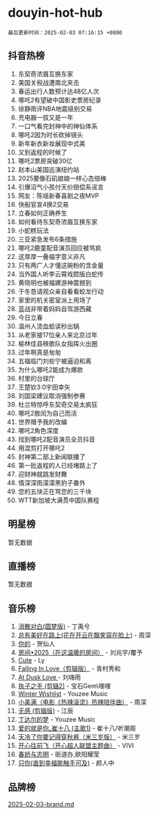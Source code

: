# douyin-hot-hub

`最后更新时间：2025-02-03 07:16:15 +0800`

## 抖音热榜

1. 东契奇浓眉互换东家
1. 美国关税战遭南北夹击
1. 春运出行人数预计达48亿人次
1. 哪吒2有望破中国影史票房纪录
1. 徐静雨评NBA地震级别交易
1. 充电器一拔又是一年
1. 一口气看完封神中的神仙体系
1. 哪吒2因为时长砍掉镜头
1. 新年新衣新妆展现中式美
1. 又到返程的时候了
1. 哪吒2票房突破30亿
1. 赵本山美国巡演纽约站
1. 2025要像石矶娘娘一样心态倍棒
1. 引爆沼气小孩付天价赔偿系谣言
1. 网友：陈瑶新春喜剧之夜MVP
1. 快船官宣4换2交易
1. 立春如何正确养生
1. 如何看待东契奇浓眉互换东家
1. 小蛇糕玩法
1. 三亚紧急发布6条措施
1. 哪吒2鹿童配音演员回应被骂疯
1. 这厚厚一叠福字意义非凡
1. 只有两广人才懂这碗粉的含金量
1. 当外国人听李云霄戏腔版白蛇传
1. 黄晓明也被福建游神震撼到
1. 于冬恳请观众亲自看看蛟龙行动
1. 家里的机关密室派上用场了
1. 蓝战非带着妈妈自驾游西藏
1. 今日立春
1. 温州人烫血蛤读秒出锅
1. 从老家接17位亲人来北京过年
1. 榆林佳县秧歌队女指挥火出圈
1. 过年啊真是匆匆
1. 五福临门刘些宁被逼迫和离
1. 为什么哪吒2能成为爆款
1. 村里的台球厅
1. 王楚钦3:0宇田幸矢
1. 刘国梁建议取消强制参赛
1. 杜兰特惊呼东契奇交易太疯狂
1. 哪吒2敖闰为自己而活
1. 世界赠予我的改编
1. 哪吒2角色深度
1. 找到哪吒2配音演员全员抖音
1. 用混剪打开哪吒2
1. 封神第二部上新闻联播了
1. 第一批返程的人已经堵路上了
1. 迎财神就跳发财舞
1. 情深深雨濛濛黑豹子番外
1. 您的五块正在骂您的三千块
1. WTT新加坡大满贯中国队赛程

## 明星榜

暂无数据

## 直播榜

暂无数据

## 音乐榜

1. [消散对白(圆梦版)](https://sf5-hl-cdn-tos.douyinstatic.com/obj/tos-cn-ve-2774/og4jB5I5IizzoZVAAAzWgBMAsMDWoArfwBOiFs) - 丁禹兮
1. [总有美好在路上(花在开云在飘笑容在脸上)](https://sf5-hl-cdn-tos.douyinstatic.com/obj/tos-cn-ve-2774/oU5u7NwtfBIvaNhoQBszOvAlRiAoiWAVVyBMq4) - 周深
1. [你的](https://sf5-hl-cdn-tos.douyinstatic.com/obj/tos-cn-ve-2774/oYuIeKf42jB7sEV6B2upMdpYAgfrQWj0FeRegh) - 贺仙人
1. [房间•2025（在这温暖的房间）](https://sf5-hl-cdn-tos.douyinstatic.com/obj/tos-cn-ve-2774/oMzJcnT8BgIetASeBfwfEeBQVNfACiCifhfZP7g) - 刘兆宇/覆予
1. [Cute](https://sf5-hl-cdn-tos.douyinstatic.com/obj/tos-cn-ve-2774/o4IbIzHWKAAB4wsS5qMBRiiAlEBGTpQRNfFvuo) - Ly
1. [Falling In Love（剪辑版）](https://sf5-hl-cdn-tos.douyinstatic.com/obj/tos-cn-ve-2774/o8ajpA8zzgBPahbBIO8AcKGBLJezFCRd1wfP9f) - 青村秀和
1. [ At Dusk  Love ](https://sf5-hl-cdn-tos.douyinstatic.com/obj/tos-cn-ve-2774/o8CrpCf5CaYgI4ZrtQgMQAFEfuGqNnRSDQAPBc) - 刘嗨雨
1. [执子之手 (剪辑2)](https://sf5-hl-cdn-tos.douyinstatic.com/obj/tos-cn-ve-2774/oUoZLQjCc31XzqsBnBQUNgeKtYPBcgbFDwtfcu) - 宝石Gem\哩哩
1. [Winter Wishlist](https://sf5-hl-cdn-tos.douyinstatic.com/obj/tos-cn-ve-2774/oIIgUOeamCFCVAzxN6MFRLIBlLGpUqQxeeHrLE) - Youzee Music
1. [小美满（电影《热辣滚烫》热辣陪伴曲）](https://sf5-hl-cdn-tos.douyinstatic.com/obj/tos-cn-ve-2774/o0GAn2lSgfZIDUgtevCGDQYnFg4CwnrBaxbTZL) - 周深
1. [无感 (剪辑版)](https://sf5-hl-cdn-tos.douyinstatic.com/obj/tos-cn-ve-2774/o0eIsUzJBDlQaQFC5OFlgbMEZC1TFYBftOBn6p) - 江辰
1. [丁达尔的梦](https://sf5-hl-cdn-tos.douyinstatic.com/obj/tos-cn-ve-2774/oMU3WirUZBVQkAC9ccG5P2IQirziZM2RTInUY) - Youzee Music
1. [爱的就是你_崔十八 (主歌1)](https://sf5-hl-cdn-tos.douyinstatic.com/obj/tos-cn-ve-2774/oI5BO5DhFZ6UTcNCnZaOCBLtZ7WIMQGfgnXf5E) - 崔十八/听潮阁
1. [天冷了你要记得穿秋裤（米三岁版）](https://sf5-hl-cdn-tos.douyinstatic.com/obj/tos-cn-ve-2774/oQlIwVIDWiZ6BQilAorS7MA0AgCkQDvcZAdm1) - 米三岁
1. [开心往前飞（开心超人联盟主题曲）](https://sf5-hl-cdn-tos.douyinstatic.com/obj/tos-cn-ve-2774/9d8fb7c82cf1421fb93a9fe925275e0a) - VIVI
1. [春娇与志明](https://sf5-hl-cdn-tos.douyinstatic.com/obj/tos-cn-ve-2774/e530d8fceb7044b39707d7f9ff54add1) - 街道办,欧阳耀莹
1. [只你(直到幸福能触手可及)](https://sf5-hl-cdn-tos.douyinstatic.com/obj/tos-cn-ve-2774/o0lBkRDzFTeaVSUz3ZZSCBVtZ5DIMQGfgmEAuE) - 颜人中

## 品牌榜

[2025-02-03-brand.md](2025-02-03-brand.md)
